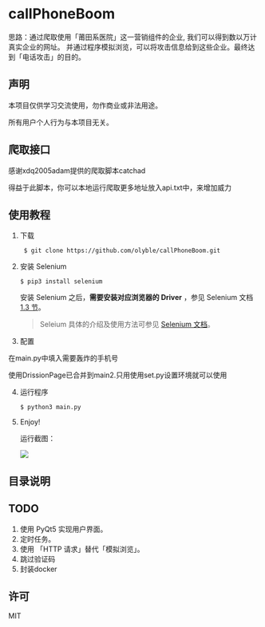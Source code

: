 
# callPhoneBoom
思路：通过爬取使用「莆田系医院」这一营销组件的企业,
我们可以得到数以万计真实企业的网址。
并通过程序模拟浏览，可以将攻击信息给到这些企业。最终达到「电话攻击」的目的。


## 声明
本项目仅供学习交流使用，勿作商业或非法用途。

所有用户个人行为与本项目无关。

## 爬取接口
感谢xdq2005adam提供的爬取脚本catchad

得益于此脚本，你可以本地运行爬取更多地址放入api.txt中，来增加威力

## 使用教程
1. 下载
    ```shell script
     $ git clone https://github.com/olyble/callPhoneBoom.git
    ```
2. 安装 Selenium
   ```shell script
   $ pip3 install selenium
   ```
   安装 Selenium 之后，**需要安装对应浏览器的 Driver** ，参见 Selenium 文档 [1.3 节](https://selenium-python.readthedocs.io/installation.html#drivers)。 
    >Seleium 具体的介绍及使用方法可参见 [Selenium 文档](https://selenium-python.readthedocs.io)。

3. 配置

  在main.py中填入需要轰炸的手机号
  
<!--     配置文件为`config.py`，参数说明如下：
   ```python
   """
   攻击对象信息
   """ 
   target = { 
       "phone": "13012345678",             # 手机号
       "name": "小小明",                    # 姓名
       "email": "xx@xx.xx",                # 邮箱
       "address": "宇宙银河太阳系地球村",     # 地址
       "comment": "你好 不会～"             # 留言信息
   }
   
   """
   参数设置
   """
   settings = {
       "times": 100,                 # 攻击次数
       "timeout": 5,                 # 超时
       "driver":webdriver.Firefox(), # 使用的 driver
   }
   ``` -->
   
   
  使用DrissionPage已合并到main2.只用使用set.py设置环境就可以使用



4. 运行程序
    ```shell script
    $ python3 main.py
    ```
5. Enjoy!

    运行截图：
    
    ![](https://res.cloudinary.com/dxl1idlr5/image/upload/v1675247958/2023/02/ce181419ab91f325ac208e188904538a.png)

## 目录说明


## TODO
1. 使用 PyQt5 实现用户界面。
2. 定时任务。
3. 使用 「HTTP 请求」替代「模拟浏览」。
4. 跳过验证码
5. 封装docker


## 许可
MIT
